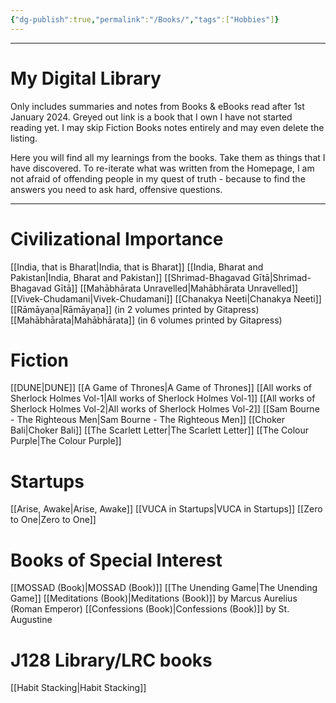 ```yaml
---
{"dg-publish":true,"permalink":"/Books/","tags":["Hobbies"]}
---
```



----
# My Digital Library
Only includes summaries and notes from Books & eBooks read after 1st January 2024.
Greyed out link is a book that I own I have not started reading yet.
I may skip Fiction Books notes entirely and may even delete the listing.

Here you will find all my learnings from the books. Take them as things that I have discovered. To re-iterate what was written from the Homepage, I am not afraid of offending people in my quest of truth - because to find the answers you need to ask hard, offensive questions.

---
# Civilizational Importance
[[India, that is Bharat\|India, that is Bharat]]
[[India, Bharat and Pakistan\|India, Bharat and Pakistan]]
[[Shrimad-Bhagavad Gītā\|Shrimad-Bhagavad Gītā]]
[[Mahābhārata Unravelled\|Mahābhārata Unravelled]]
[[Vivek-Chudamani\|Vivek-Chudamani]]
[[Chanakya Neeti\|Chanakya Neeti]]
[[Rāmāyaṇa\|Rāmāyaṇa]] (in 2 volumes printed by Gitapress)
[[Mahābhārata\|Mahābhārata]] (in 6 volumes printed by Gitapress)

# Fiction
[[DUNE\|DUNE]]
[[A Game of Thrones\|A Game of Thrones]]
[[All works of Sherlock Holmes Vol-1\|All works of Sherlock Holmes Vol-1]]
[[All works of Sherlock Holmes Vol-2\|All works of Sherlock Holmes Vol-2]]
[[Sam Bourne - The Righteous Men\|Sam Bourne - The Righteous Men]]
[[Choker Bali\|Choker Bali]]
[[The Scarlett Letter\|The Scarlett Letter]]
[[The Colour Purple\|The Colour Purple]]
# Startups
[[Arise, Awake\|Arise, Awake]]
[[VUCA in Startups\|VUCA in Startups]]
[[Zero to One\|Zero to One]]

# Books of Special Interest
[[MOSSAD (Book)\|MOSSAD (Book)]]
[[The Unending Game\|The Unending Game]]
[[Meditations (Book)\|Meditations (Book)]] by Marcus Aurelius (Roman Emperor)
[[Confessions (Book)\|Confessions (Book)]] by St. Augustine

# J128 Library/LRC books
[[Habit Stacking\|Habit Stacking]]
